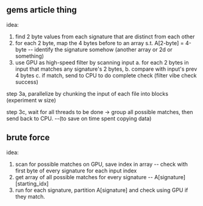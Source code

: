 gems article thing
------------------
idea:
1. find 2 byte values from each signature that are distinct from each other
2. for each 2 byte, map the 4 bytes before to an array s.t. A[2-byte] = 4-byte 
 -- identify the signature somehow (another array or 2d or something)
3. use GPU as high-speed filter by scanning input
  a. for each 2 bytes in input that matches any signature's 2 bytes,
  b. compare with input's prev 4 bytes 
  c. if match, send to CPU to do complete check (filter vibe check success)


step 3a, parallelize by chunking the input of each file into blocks (experiment w size)


step 3c, wait for all threads to be done -> group all possible matches, then send back to CPU. 
--(to save on time spent copying data)


brute force
----------
idea:
1. scan for possible matches on GPU, save index in array
 -- check with first byte of every signature for each input index
2. get array of all possible matches for every signature -- A[signature][starting_idx]
3. run for each signature, partition A[signature] and check using GPU if they match.
